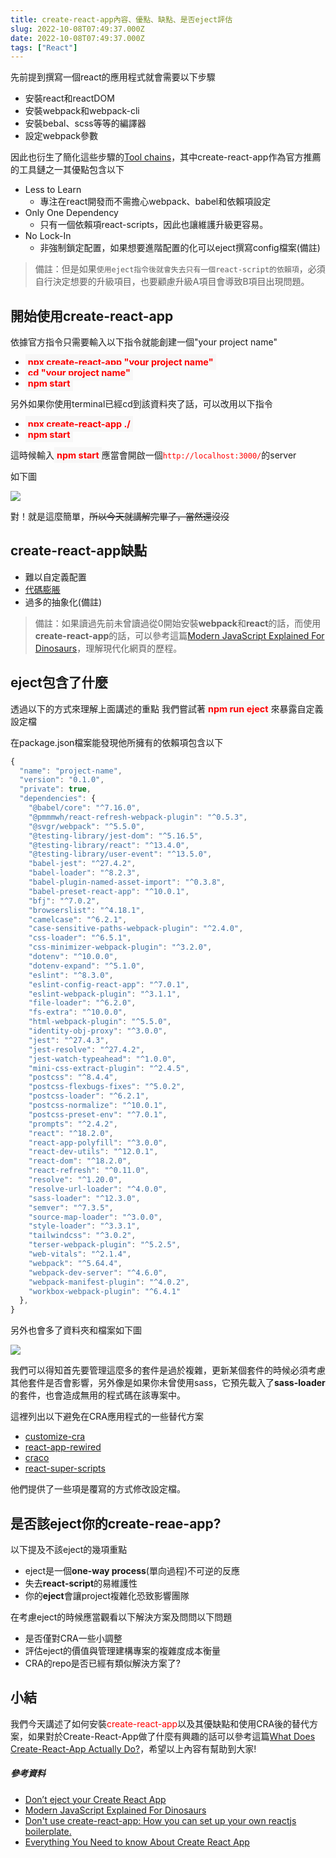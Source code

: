 ```yaml
---
title: create-react-app內容、優點、缺點、是否eject評估
slug: 2022-10-08T07:49:37.000Z
date: 2022-10-08T07:49:37.000Z
tags: ["React"]
---
```


<style> 
.rem25{
font-size:2.5rem;
}
.rem40{
font-size:4.0rem;
}
.red {
color:red;
}
.blue{
  color:blue;
}
.green{
  color:green;
}
.gray{
background-color:#D3D3D3;
}
.bdrs{
  border-radius: 4px;
}
@media (max-width: 576px) {
  .rem25{
    font-size:2rem;
  }
  .rem40{
    font-size:3.0rem;
  }
  .rem50{
    font-size:3.5rem;
  }
}
.red {
color:red;
}
.blue{
color:blue;
}
.code{
background-color:#f7f7f7;
padding :4px;
font-size:0.9rem;
font-weight:700;
}

</style>

先前提到撰寫一個react的應用程式就會需要以下步驟

* 安裝react和reactDOM
* 安裝webpack和webpack-cli
* 安裝bebal、scss等等的編譯器
* 設定webpack參數

因此也衍生了簡化這些步驟的[Tool chains](https://reactjs.org/docs/create-a-new-react-app.html#recommended-toolchains)，其中create-react-app作為官方推薦的工具鏈之一其優點包含以下
- Less to Learn
  - 專注在react開發而不需擔心webpack、babel和依賴項設定
- Only One Dependency
  - 只有一個依賴項react-scripts，因此也讓維護升級更容易。
- No Lock-In
  - 非強制鎖定配置，如果想要進階配置的化可以eject撰寫config檔案(備註)

> 備註：但是如果`使用eject指令後就會失去只有一個react-script的依賴項`，必須自行決定想要的升級項目，也要顧慮升級A項目會導致B項目出現問題。

## 開始使用create-react-app

依據官方指令只需要輸入以下指令就能創建一個"your project name"

- <span class="red code">npx create-react-app "your project name"</span>
- <span class="red code">cd "your project name"</span>
- <span class="red code">npm start</span>

另外如果你使用terminal已經cd到該資料夾了話，可以改用以下指令

- <span class="red code">npx create-react-app ./</span>
- <span class="red code">npm start</span>

這時候輸入<span class="red code">npm start</span>應當會開啟一個<span class="red">`http://localhost:3000/`</span>的server

如下圖

![](https://i.imgur.com/8fWfUxh.png)

對！就是這麼簡單，~~所以今天就講解完畢了，當然還沒沒~~

## create-react-app缺點

- 難以自定義配置
- [代碼膨脹](https://zh.wikipedia.org/zh-tw/%E4%BB%A3%E7%A0%81%E8%86%A8%E8%83%80)
- 過多的抽象化(備註)

> 備註：如果讀過先前未曾讀過從0開始安裝**webpack**和**react**的話，而使用**create-react-app**的話，可以參考這篇[Modern JavaScript Explained For Dinosaurs](https://medium.com/the-node-js-collection/modern-javascript-explained-for-dinosaurs-f695e9747b70)，理解現代化網頁的歷程。

## eject包含了什麼
透過以下的方式來理解上面講述的重點
我們嘗試著<span class="red code">npm run eject</span>來暴露自定義設定檔

在package.json檔案能發現他所擁有的依賴項包含以下

```javascript
{
  "name": "project-name",
  "version": "0.1.0",
  "private": true,
  "dependencies": {
    "@babel/core": "^7.16.0",
    "@pmmmwh/react-refresh-webpack-plugin": "^0.5.3",
    "@svgr/webpack": "^5.5.0",
    "@testing-library/jest-dom": "^5.16.5",
    "@testing-library/react": "^13.4.0",
    "@testing-library/user-event": "^13.5.0",
    "babel-jest": "^27.4.2",
    "babel-loader": "^8.2.3",
    "babel-plugin-named-asset-import": "^0.3.8",
    "babel-preset-react-app": "^10.0.1",
    "bfj": "^7.0.2",
    "browserslist": "^4.18.1",
    "camelcase": "^6.2.1",
    "case-sensitive-paths-webpack-plugin": "^2.4.0",
    "css-loader": "^6.5.1",
    "css-minimizer-webpack-plugin": "^3.2.0",
    "dotenv": "^10.0.0",
    "dotenv-expand": "^5.1.0",
    "eslint": "^8.3.0",
    "eslint-config-react-app": "^7.0.1",
    "eslint-webpack-plugin": "^3.1.1",
    "file-loader": "^6.2.0",
    "fs-extra": "^10.0.0",
    "html-webpack-plugin": "^5.5.0",
    "identity-obj-proxy": "^3.0.0",
    "jest": "^27.4.3",
    "jest-resolve": "^27.4.2",
    "jest-watch-typeahead": "^1.0.0",
    "mini-css-extract-plugin": "^2.4.5",
    "postcss": "^8.4.4",
    "postcss-flexbugs-fixes": "^5.0.2",
    "postcss-loader": "^6.2.1",
    "postcss-normalize": "^10.0.1",
    "postcss-preset-env": "^7.0.1",
    "prompts": "^2.4.2",
    "react": "^18.2.0",
    "react-app-polyfill": "^3.0.0",
    "react-dev-utils": "^12.0.1",
    "react-dom": "^18.2.0",
    "react-refresh": "^0.11.0",
    "resolve": "^1.20.0",
    "resolve-url-loader": "^4.0.0",
    "sass-loader": "^12.3.0",
    "semver": "^7.3.5",
    "source-map-loader": "^3.0.0",
    "style-loader": "^3.3.1",
    "tailwindcss": "^3.0.2",
    "terser-webpack-plugin": "^5.2.5",
    "web-vitals": "^2.1.4",
    "webpack": "^5.64.4",
    "webpack-dev-server": "^4.6.0",
    "webpack-manifest-plugin": "^4.0.2",
    "workbox-webpack-plugin": "^6.4.1"
  },
}
```

另外也會多了資料夾和檔案如下圖

![](https://i.imgur.com/Vf01mkL.png)

我們可以得知首先要管理這麼多的套件是過於複雜，更新某個套件的時候必須考慮其他套件是否會影響，另外像是如果你未曾使用sass，它預先載入了**sass-loader**的套件，也會造成無用的程式碼在該專案中。

這裡列出以下避免在CRA應用程式的一些替代方案
- [customize-cra](https://github.com/arackaf/customize-cra)
- [react-app-rewired](https://www.npmjs.com/package/react-app-rewired)
- [craco](https://github.com/dilanx/craco)
- [react-super-scripts](https://www.npmjs.com/package/react-super-scripts)

他們提供了一些項是覆寫的方式修改設定檔。

## 是否該eject你的create-reae-app?

以下提及不該eject的幾項重點

- eject是一個**one-way process**(單向過程)不可逆的反應
- 失去**react-script**的易維護性
- 你的**eject**會讓project複雜化恐致影響團隊

在考慮eject的時候應當觀看以下解決方案及問問以下問題

- 是否僅對CRA一些小調整
- 評估eject的價值與管理建構專案的複雜度成本衡量
- CRA的repo是否已經有類似解決方案了?

## 小結
我們今天講述了如何安裝<span class="red">create-react-app</span>以及其優缺點和使用CRA後的替代方案，如果對於Create-React-App做了什麼有興趣的話可以參考這篇[What Does Create-React-App Actually Do?](https://levelup.gitconnected.com/what-does-create-react-app-actually-do-73c899443d61)，希望以上內容有幫助到大家!

##### 參考資料
- [Don’t eject your Create React App](https://medium.com/curated-by-versett/dont-eject-your-create-react-app-b123c5247741)
- [Modern JavaScript Explained For Dinosaurs](https://medium.com/the-node-js-collection/modern-javascript-explained-for-dinosaurs-f695e9747b70)
- [Don't use create-react-app: How you can set up your own reactjs boilerplate.](https://dev.to/nikhilkumaran/don-t-use-create-react-app-how-you-can-set-up-your-own-reactjs-boilerplate-43l0)
- [Everything You Need to know About Create React App](https://www.dotnettricks.com/learn/react/create-react-app)
